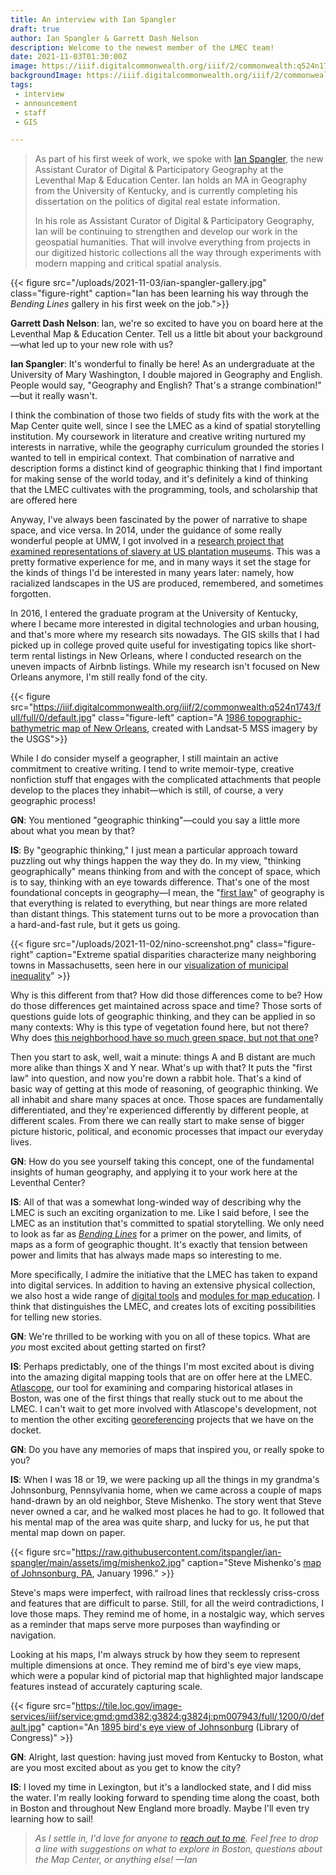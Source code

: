 ```yaml
---
title: An interview with Ian Spangler
draft: true
author: Ian Spangler & Garrett Dash Nelson
description: Welcome to the newest member of the LMEC team!
date: 2021-11-03T01:30:00Z
image: https://iiif.digitalcommonwealth.org/iiif/2/commonwealth:q524n1743/661,702,8449,4015/full/0/default.jpg
backgroundImage: https://iiif.digitalcommonwealth.org/iiif/2/commonwealth:q524n1743/661,702,8449,4015/full/0/default.jpg
tags:
 - interview
 - announcement
 - staff
 - GIS

---
```


> As part of his first week of work, we spoke with [Ian Spangler](/about/people/ian-spangler), the new Assistant Curator of Digital & Participatory Geography at the Leventhal Map & Education Center. Ian holds an MA in Geography from the University of Kentucky, and is currently completing his dissertation on the politics of digital real estate information.
>
> In his role as Assistant Curator of Digital & Participatory Geography, Ian will be continuing to strengthen and develop our work in the geospatial humanities. That will involve everything from projects in our digitized historic collections all the way through experiments with modern mapping and critical spatial analysis.

{{<
figure src="/uploads/2021-11-03/ian-spangler-gallery.jpg" class="figure-right" caption="Ian has been learning his way through the _Bending Lines_ gallery in his first week on the job.">}}

**Garrett Dash Nelson**: Ian, we're so excited to have you on board here at the Leventhal Map & Education Center. Tell us a little bit about your background—what led up to your new role with us?

**Ian Spangler**: It's wonderful to finally be here! As an undergraduate at the University of Mary Washington, I double majored in Geography and English. People would say, "Geography and English? That's a strange combination!" —but it really wasn't.

I think the combination of those two fields of study fits with the work at the Map Center quite well, since I see the LMEC as a kind of spatial storytelling institution. My coursework in literature and creative writing nurtured my interests in narrative, while the geography curriculum grounded the stories I wanted to tell in empirical context. That combination of narrative and description forms a distinct kind of geographic thinking that I find important for making sense of the world today, and it's definitely a kind of thinking that the LMEC cultivates with the programming, tools, and scholarship that are offered here

Anyway, I've always been fascinated by the power of narrative to shape space, and vice versa. In 2014, under the guidance of some really wonderful people at UMW, I got involved in a [research project that examined representations of slavery at US plantation museums](https://www.umw.edu/news/2015/03/16/umw-team-examines-slavery-narratives/). This was a pretty formative experience for me, and in many ways it set the stage for the kinds of things I'd be interested in many years later: namely, how racialized landscapes in the US are produced, remembered, and sometimes forgotten.

In 2016, I entered the graduate program at the University of Kentucky, where I became more interested in digital technologies and urban housing, and that's more where my research sits nowadays. The GIS skills that I had picked up in college proved quite useful for investigating topics like short-term rental listings in New Orleans, where I conducted research on the uneven impacts of Airbnb listings. While my research isn't focused on New Orleans anymore, I'm still really fond of the city.

{{< figure
src="https://iiif.digitalcommonwealth.org/iiif/2/commonwealth:q524n1743/full/full/0/default.jpg"
class="figure-left"
caption="A [1986 topographic-bathymetric map of New Orleans](https://collections.leventhalmap.org/search/commonwealth:q524n173t), created with Landsat-5 MSS imagery by the USGS">}}

While I do consider myself a geographer, I still maintain an active commitment to creative writing. I tend to write memoir-type, creative nonfiction stuff that engages with the complicated attachments that people develop to the places they inhabit—which is still, of course, a very geographic process!

**GN**: You mentioned "geographic thinking"—could you say a little more about what you mean by that?

**IS**: By "geographic thinking," I just mean a particular approach toward puzzling out why things happen the way they do. In my view, "thinking geographically" means thinking from and with the concept of space, which is to say, thinking with an eye towards difference. That's one of the most foundational concepts in geography—I mean, the "[first law](https://en.wikipedia.org/wiki/Tobler%27s_first_law_of_geography)" of geography is that everything is related to everything, but near things are more related than distant things. This statement turns out to be more a provocation than a hard-and-fast rule, but it gets us going.

{{< figure src="/uploads/2021-11-02/nino-screenshot.png"
class="figure-right"
caption="Extreme spatial disparities characterize many neighboring towns in Massachusetts, seen here in our [visualization of municipal inequality](http://neighbors-in-name-only.glitch.me)" >}}

Why is this different from that? How did those differences come to be? How do those differences get maintained across space and time? Those sorts of questions guide lots of geographic thinking, and they can be applied in so many contexts: Why is this type of vegetation found here, but not there? Why does [this neighborhood have so much green space, but not that one](https://www.leventhalmap.org/articles/environmental-justice-exhibition-preview/)?

Then you start to ask, well, wait a minute: things A and B distant are much more alike than things X and Y near. What's up with that? It puts the "first law" into question, and now you're down a rabbit hole. That's a kind of basic way of getting at this mode of reasoning, of geographic thinking. We all inhabit and share many spaces at once. Those spaces are fundamentally differentiated, and they're experienced differently by different people, at different scales. From there we can really start to make sense of bigger picture historic, political, and economic processes that impact our everyday lives.

**GN**: How do you see yourself taking this concept, one of the fundamental insights of human geography, and applying it to your work here at the Leventhal Center?

**IS**: All of that was a somewhat long-winded way of describing why the LMEC is such an exciting organization to me. Like I said before, I see the LMEC as an institution that's committed to spatial storytelling. We only need to look as far as [_Bending Lines_](https://www.leventhalmap.org/digital-exhibitions/bending-lines/) for a primer on the power, and limits, of maps as a form of geographic thought. It's exactly that tension between power and limits that has always made maps so interesting to me.

More specifically, I admire the initiative that the LMEC has taken to expand into digital services. In addition to having an extensive physical collection, we also host a wide range of [digital tools](https://www.leventhalmap.org/projects/digital-projects/) and [modules for map education](https://www.leventhalmap.org/education/k12/teach-it-yourself/). I think that distinguishes the LMEC, and creates lots of exciting possibilities for telling new stories.

**GN**: We're thrilled to be working with you on all of these topics. What are _you_ most excited about getting started on first?

**IS**: Perhaps predictably, one of the things I'm most excited about is diving into the amazing digital mapping tools that are on offer here at the LMEC. [Atlascope](https://atlascope.leventhalmap.org), our tool for examining and comparing historical atlases in Boston, was one of the first things that really stuck out to me about the LMEC. I can't wait to get more involved with Atlascope's development, not to mention the other exciting [georeferencing](https://cartinal.leventhalmap.org/guides/georeference.html) projects that we have on the docket.

**GN**: Do you have any memories of maps that inspired you, or really spoke to you?

**IS**: When I was 18 or 19, we were packing up all the things in my grandma's Johnsonburg, Pennsylvania home, when we came across a couple of maps hand-drawn by an old neighbor, Steve Mishenko. The story went that Steve never owned a car, and he walked most places he had to go. It followed that his mental map of the area was quite sharp, and lucky for us, he put that mental map down on paper.

{{< figure src="https://raw.githubusercontent.com/itspangler/ian-spangler/main/assets/img/mishenko2.jpg" caption="Steve Mishenko's [map of Johnsonburg, PA](https://github.com/itspangler/ian-spangler/blob/main/assets/img/mishenko2.jpg), January 1996." >}}

Steve's maps were imperfect, with railroad lines that recklessly criss-cross and features that are difficult to parse. Still, for all the weird contradictions, I love those maps. They remind me of home, in a nostalgic way, which serves as a reminder that maps serve more purposes than wayfinding or navigation.

Looking at his maps, I'm always struck by how they seem to represent multiple dimensions at once. They remind me of bird's eye view maps, which were a popular kind of pictorial map that highlighted major landscape features instead of accurately capturing scale.

{{< figure src="https://tile.loc.gov/image-services/iiif/service:gmd:gmd382:g3824:g3824j:pm007943/full/,1200/0/default.jpg" caption="An [1895 bird's eye view of Johnsonburg](http://hdl.loc.gov/loc.gmd/g3824j.pm007943) (Library of Congress)" >}}

**GN**: Alright, last question: having just moved from Kentucky to Boston, what are you most excited about as you get to know the city?

**IS**: I loved my time in Lexington, but it's a landlocked state, and I did miss the water. I'm really looking forward to spending time along the coast, both in Boston and throughout New England more broadly. Maybe I'll even try learning how to sail!

> _As I settle in, I'd love for anyone to [reach out to me](mailto:ispangler@leventhalmap.org). Feel free to drop a line with suggestions on what to explore in Boston, questions about the Map Center, or anything else! —Ian_
